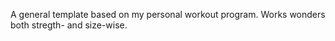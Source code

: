 A general template based on my personal workout program. Works wonders both stregth- and size-wise.
